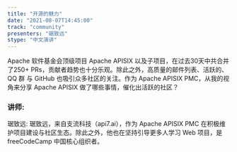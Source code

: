 ```yaml
---
title: "开源的魅力"
date: "2021-08-07T14:45:00" 
track: "community"
presenters: "琚致远"
stype: "中文演讲"
---
```

Apache 软件基金会顶级项目 Apache APISIX 以及子项目，在过去30天中共合并了250+ PRs，贡献者趋势也十分乐观。除此之外，高质量的邮件列表、活跃的、QQ 群 与 GitHub 也吸引众多社区的关注。作为 Apache APISIX PMC，从我的视角来分享 Apache APISIX 做了哪些事情，催化出活跃的社区？
 ### 讲师:
 琚致远: 琚致远，来自支流科技（api7.ai），作为 Apache APISIX PMC 在积极维护项目建设与社区生态。除此之外，他也在坚持引导更多人学习 Web 项目，是 freeCodeCamp 中国核心组织者。
